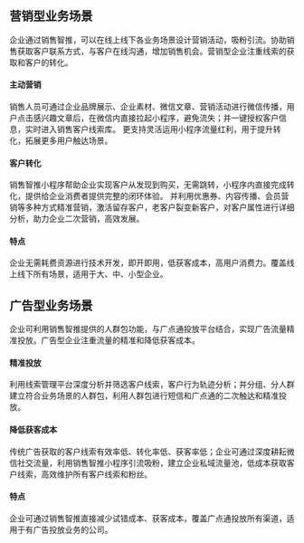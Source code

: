 ## 营销型业务场景

企业通过销售智推，可以在线上线下各业务场景设计营销活动，吸粉引流。协助销售获取客户联系方式，与客户在线沟通，增加销售机会。营销型企业注重线索的获取和客户的转化。


#### 主动营销
销售人员可通过企业品牌展示、企业素材、微信文章、营销活动进行微信传播，用户点击感兴趣文章后，在微信内直接拉起小程序，避免流失；并一键授权客户信息，实时进入销售客户线索库。
更支持灵活运用小程序流量红利，用于提升转化，拓展更多用户触达场景。

#### 客户转化
销售智推小程序帮助企业实现客户从发现到购买，无需跳转，小程序内直接完成转化，提供给企业消费者提供完整的闭环体验。
并利用优惠券、内容传播、会员营销等多种方式精准营销，激活留存客户，老客户裂变新客户，对客户属性进行详细分析，助力企业二次营销，高效发展。

#### 特点
企业无需耗费资源进行技术开发，即开即用，低获客成本，高用户消费力。覆盖线上线下所有场景，适用于大、中、小型企业。




## 广告型业务场景

企业可利用销售智推提供的人群包功能，与广点通投放平台结合，实现广告流量精准投放。广告型企业注重流量的精准和降低获客成本。



#### 精准投放
利用线索管理平台深度分析并筛选客户线索，客户行为轨迹分析；并分组、分人群建立符合业务场景的人群包，利用人群包进行短信和广点通的二次触达和精准投放。

#### 降低获客成本
传统广告获取的客户线索有效率低、转化率低、获客率低；企业可通过深度耕耘微信社交流量，利用销售智推小程序引流吸粉，建立企业私域流量池，低成本获取客户线索，高效维护所有客户线索和粉丝。

#### 特点
企业可通过销售智推直接减少试错成本、获客成本，覆盖广点通投放所有渠道，适用于有广告投放业务的公司。






